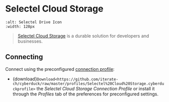 Selectel Cloud Storage
====

```{image} _images/selectel.png
:alt: Selectel Drive Icon
:width: 128px
```

> [Selectel Cloud Storage](https://selectel.ru/en/services/cloud/storage/) is a durable solution for developers and businesses.

## Connecting

Connect using the preconfigured [connection profile](../../cyberduck/connection.md#connection-profiles):

- {download}`Download<https://github.com/iterate-ch/cyberduck/raw/master/profiles/Selectel%20Cloud%20Storage.cyberduckprofile>` the *Selectel Cloud Storage Connection Profile* or install it through the *Profiles* tab of the preferences for preconfigured settings.